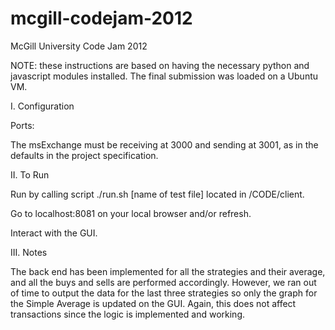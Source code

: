 # mcgill-codejam-2012
McGill University Code Jam 2012

NOTE: these instructions are based on having the necessary python and javascript modules installed. 
The final submission was loaded on a Ubuntu VM. 


I. Configuration

Ports:

The msExchange must be receiving at 3000 and sending at 3001, as in the defaults in the project specification.


II. To Run

Run by calling script ./run.sh [name of test file] located in /CODE/client.

Go to localhost:8081 on your local browser and/or refresh.

Interact with the GUI.


III. Notes


The back end has been implemented for all the strategies and their average, and all the buys and sells are performed accordingly.
However, we ran out of time to output the data for the last three strategies so only the graph for the Simple Average is updated on the GUI.
Again, this does not affect transactions since the logic is implemented and working.
